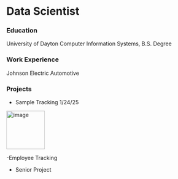 # Data Scientist

### Education
University of Dayton
Computer Information Systems, B.S. Degree

### Work Experience
Johnson Electric Automotive

### Projects
- Sample Tracking 1/24/25
<img width="100" alt="image" src="https://github.com/user-attachments/assets/269b5d3f-a98d-4495-9588-eb325467a402" />

-Employee Tracking 

- Senior Project

